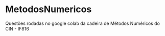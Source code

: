 # MetodosNumericos

Questões rodadas no google colab da cadeira de Métodos Numéricos do CIN - IF816
